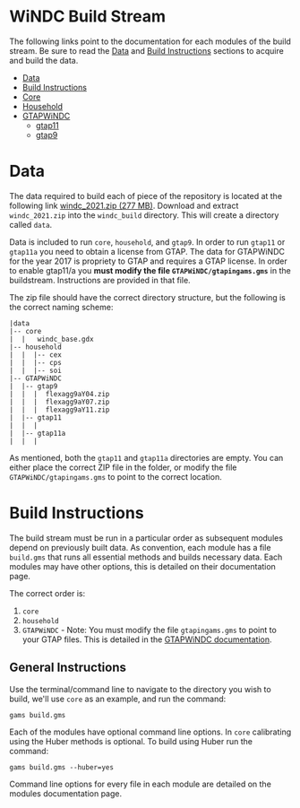 # WiNDC Build Stream

The following links point to the documentation for each modules of
the build stream. Be sure to read the [Data](#data) and 
[Build Instructions](#build-instructions) sections to acquire
and build the data.

- [Data](#data)
- [Build Instructions](#build-instructions)
- [Core](core/README.md)
- [Household](household/README.md)
- [GTAPWiNDC](GTAPWiNDC/README.md)
    - [gtap11](GTAPWiNDC/gtap11/README.md)
    - [gtap9](GTAPWiNDC/gtap9/README.md)


# Data

The data required to build each of piece of the repository is located at 
the following link [windc_2021.zip (277 MB)](https://windc.wisc.edu/downloads/version_4_0/windc_2021.zip). 
Download and extract `windc_2021.zip` into the `windc_build` directory. This will 
create a directory called `data`.

Data is included to run `core`, `household`, and `gtap9`. In order to run 
`gtap11` or `gtap11a` you need to obtain a license from GTAP. The data for 
GTAPWiNDC for the year 2017 is propriety to GTAP and requires a GTAP license. 
In order to enable gtap11/a you **must modify the file `GTAPWiNDC/gtapingams.gms`**
in the buildstream. Instructions are provided in that file.

The zip file should have the correct directory structure, but the following 
is the correct naming scheme:

```
|data
|-- core
|  |   windc_base.gdx
|-- household
|  |  |-- cex
|  |  |-- cps
|  |  |-- soi
|-- GTAPWiNDC
|  |-- gtap9
|  |  |  flexagg9aY04.zip
|  |  |  flexagg9aY07.zip
|  |  |  flexagg9aY11.zip
|  |-- gtap11
|  |  |  
|  |-- gtap11a
|  |  |
```

As mentioned, both the `gtap11` and `gtap11a` directories are empty. You 
can either place the correct ZIP file in the folder, or modify the file 
`GTAPWiNDC/gtapingams.gms` to point to the correct location.


# Build Instructions

The build stream must be run in a particular order as subsequent modules 
depend on previously built data. As convention, each module has a file 
`build.gms` that runs all essential methods and builds necessary data. 
Each modules may have other options, this is detailed on their documentation page. 

The correct order is: 

1. `core`
2. `household`
3. `GTAPWiNDC` - Note: You must modify the file `gtapingams.gms` to point 
to your GTAP files. This is detailed in the [GTAPWiNDC documentation](GTAPWiNDC/README.md).


## General Instructions
Use the terminal/command line to navigate to the directory you wish to 
build, we'll use `core` as an example, and run the command:

    gams build.gms

Each of the modules have optional command line options. In `core` 
calibrating using the Huber methods is optional. To build using Huber
run the command:

    gams build.gms --huber=yes

Command line options for every file in each module are detailed on the
modules documentation page.
